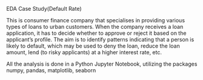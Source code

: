 EDA Case Study(Default Rate)


This is consumer finance company that specialises in providing various types of loans to urban customers. When the company receives a loan application, it has to decide whether to approve or reject it based on the applicant’s profile. 
The aim is to identify patterns indicating that a person is likely to default, which may be used to deny the loan, reduce the loan amount, lend (to risky applicants) at a higher interest rate, etc.

All the analysis is done in a Python Jupyter Notebook, utilizing the packages numpy, pandas, matplotlib, seaborn



